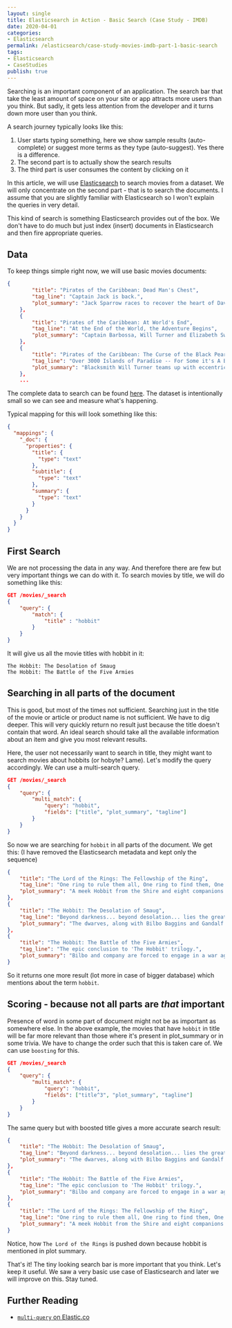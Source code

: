 ```yaml
---
layout: single
title: Elasticsearch in Action - Basic Search (Case Study - IMDB)
date: 2020-04-01
categories:
- Elasticsearch
permalink: /elasticsearch/case-study-movies-imdb-part-1-basic-search
tags:
- Elasticsearch
- CaseStudies
publish: true
---
```


Searching is an important component of an application. The search bar that take the least amount of space on your site or app attracts more users than you think. But sadly, it gets less attention from the developer and it turns down more user than you think.


A search journey typically looks like this:
1. User starts typing something, here we show sample results (auto-complete) or suggest more terms as they type (auto-suggest). Yes there is a difference.
2. The second part is to actually show the search results
3. The third part is user consumes the content by clicking on it

In this article, we will use [Elasticsearch](https://www.elastic.co/what-is/elasticsearch) to search movies from a dataset. We will only concentrate on the second part - that is to search the documents. I assume that you are slightly familiar with Elasticsearch so I won't explain the queries in very detail.

This kind of search is something Elasticsearch provides out of the box. We don't have to do much but just index (insert) documents in Elasticsearch and then fire appropriate queries.

## Data
To keep things simple right now, we will use basic movies documents:
```json
{
        "title": "Pirates of the Caribbean: Dead Man's Chest",
        "tag_line": "Captain Jack is back.",
        "plot_summary": "Jack Sparrow races to recover the heart of Davy Jones to avoid enslaving his soul to Jones' service, as other friends and foes seek the heart for their own agenda as well."
    },
    {
        "title": "Pirates of the Caribbean: At World's End",
        "tag_line": "At the End of the World, the Adventure Begins",
        "plot_summary": "Captain Barbossa, Will Turner and Elizabeth Swann must sail off the edge of the map, navigate treachery and betrayal, find Jack Sparrow, and make their final alliances for one last decisive battle."
    },
    {
        "title": "Pirates of the Caribbean: The Curse of the Black Pearl",
        "tag_line": "Over 3000 Islands of Paradise -- For Some it's A Blessing -- For Others... It's A Curse.",
        "plot_summary": "Blacksmith Will Turner teams up with eccentric pirate \"Captain\" Jack Sparrow to save his love, the governor's daughter, from Jack's former pirate allies, who are now undead."
    },
    ...
```
The complete data to search can be found [here][data]. The dataset is intentionally small so we can see and measure what's happening.

Typical mapping for this will look something like this:
```json
{
  "mappings": {
    "_doc": {
      "properties": {
        "title": {
          "type": "text"
        },
        "subtitle": {
          "type": "text"
        },
        "summary": {
          "type": "text"
        }
      }
    }
  }
}
```

## First Search
We are not processing the data in any way. And therefore there are few but very important things we can do with it. To search movies by title, we will do something like this:
```json
GET /movies/_search
{
    "query": {
        "match": {
            "title" : "hobbit"
        }
    }
}
```
It will give us all the movie titles with hobbit in it:

```
The Hobbit: The Desolation of Smaug
The Hobbit: The Battle of the Five Armies
```

## Searching in all parts of the document

This is good, but most of the times not sufficient. Searching just in the title of the movie or article or product name is not sufficient. We have to dig deeper. This will very quickly return no result just because the title doesn't contain that word. An ideal search should take all the available information about an item and give you most relevant results.

Here, the user not necessarily want to search in title, they might want to search movies about hobbits (or hobyte? Lame). Let's modify the query accordingly. We can use a multi-search query.

```json
GET /movies/_search
{
    "query": {
        "multi_match": {
            "query": "hobbit",
            "fields": ["title", "plot_summary", "tagline"]
        }
    }
}
```
So now we are searching for `hobbit` in all parts of the document. We get this: (I have removed the Elasticsearch metadata and kept only the sequence)
```json
{
    "title": "The Lord of the Rings: The Fellowship of the Ring",
    "tag_line": "One ring to rule them all, One ring to find them, One ring to bring them all and in the darkness bind them",
    "plot_summary": "A meek Hobbit from the Shire and eight companions set out on a journey to destroy the powerful One Ring and save Middle-earth from the Dark Lord Sauron."
},
{
    "title": "The Hobbit: The Desolation of Smaug",
    "tag_line": "Beyond darkness... beyond desolation... lies the greatest danger of all.",
    "plot_summary": "The dwarves, along with Bilbo Baggins and Gandalf the Grey, continue their quest to reclaim Erebor, their homeland, from Smaug. Bilbo Baggins is in possession of a mysterious and magical ring."
},
{
    "title": "The Hobbit: The Battle of the Five Armies",
    "tag_line": "The epic conclusion to 'The Hobbit' trilogy.",
    "plot_summary": "Bilbo and company are forced to engage in a war against an array of combatants and keep the Lonely Mountain from falling into the hands of a rising darkness."
}
```
So it returns one more result (lot more in case of bigger database) which mentions about the term `hobbit`.

## Scoring - because not all parts are *that* important
Presence of word in some part of document might not be as important as somewhere else. In the above example, the movies that have `hobbit` in title will be far more relevant than those where it's present in plot_summary or in some trivia. We have to change the order such that this is taken care of. We can use `boosting` for this.
```json
GET /movies/_search
{
    "query": {
        "multi_match": {
            "query": "hobbit",
            "fields": ["title^3", "plot_summary", "tagline"]
        }
    }
}
```
The same query but with boosted title gives a more accurate search result:
```json
{
    "title": "The Hobbit: The Desolation of Smaug",
    "tag_line": "Beyond darkness... beyond desolation... lies the greatest danger of all.",
    "plot_summary": "The dwarves, along with Bilbo Baggins and Gandalf the Grey, continue their quest to reclaim Erebor, their homeland, from Smaug. Bilbo Baggins is in possession of a mysterious and magical ring."
},
{
    "title": "The Hobbit: The Battle of the Five Armies",
    "tag_line": "The epic conclusion to 'The Hobbit' trilogy.",
    "plot_summary": "Bilbo and company are forced to engage in a war against an array of combatants and keep the Lonely Mountain from falling into the hands of a rising darkness."
},
{
    "title": "The Lord of the Rings: The Fellowship of the Ring",
    "tag_line": "One ring to rule them all, One ring to find them, One ring to bring them all and in the darkness bind them",
    "plot_summary": "A meek Hobbit from the Shire and eight companions set out on a journey to destroy the powerful One Ring and save Middle-earth from the Dark Lord Sauron."
}
```
Notice, how `The Lord of the Rings` is pushed down because hobbit is mentioned in plot summary.

That's it! The tiny looking search bar is more important that you think. Let's keep it useful. We saw a very basic use case of Elasticsearch and later we will improve on this. Stay tuned.

## Further Reading
- [`multi-query` on Elastic.co](https://www.elastic.co/guide/en/elasticsearch/reference/current/query-dsl-multi-match-query.html)

[Data]: https://gist.github.com/sureshsarda/fa4b61fb4919b628f3de088cba504890